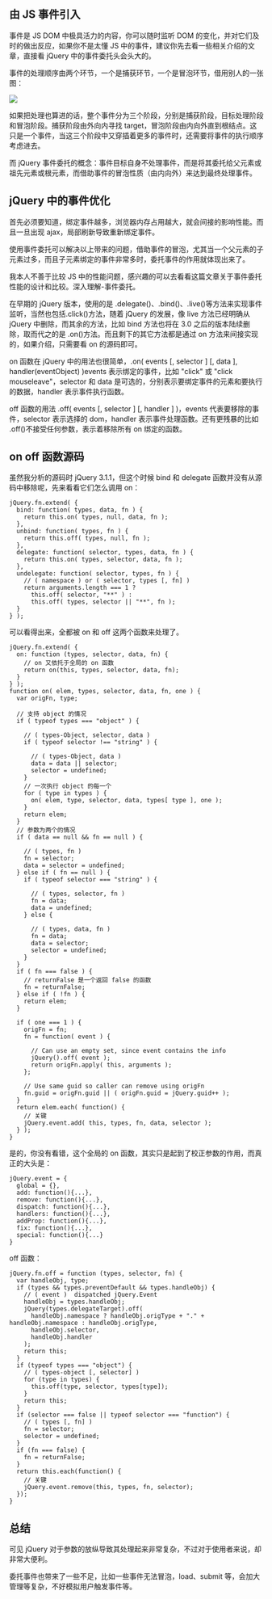 ## 由 JS 事件引入

事件是 JS DOM 中极具活力的内容，你可以随时监听 DOM 的变化，并对它们及时的做出反应，如果你不是太懂 JS 中的事件，建议你先去看一些相关介绍的文章，直接看 jQuery 中的事件委托头会头大的。

事件的处理顺序由两个环节，一个是捕获环节，一个是冒泡环节，借用别人的一张图：

![](http://olphpb1zg.bkt.clouddn.com/1803376728-58b37acba12b8_articlex.jpg)

如果把处理也算进的话，整个事件分为三个阶段，分别是捕获阶段，目标处理阶段和冒泡阶段。捕获阶段由外向内寻找 target，冒泡阶段由内向外直到根结点。这只是一个事件，当这三个阶段中又穿插着更多的事件时，还需要将事件的执行顺序考虑进去。

而 jQuery 事件委托的概念：事件目标自身不处理事件，而是将其委托给父元素或祖先元素或根元素，而借助事件的冒泡性质（由内向外）来达到最终处理事件。

## jQuery 中的事件优化
首先必须要知道，绑定事件越多，浏览器内存占用越大，就会间接的影响性能。而且一旦出现 ajax，局部刷新导致重新绑定事件。

使用事件委托可以解决以上带来的问题，借助事件的冒泡，尤其当一个父元素的子元素过多，而且子元素绑定的事件非常多时，委托事件的作用就体现出来了。

我本人不善于比较 JS 中的性能问题，感兴趣的可以去看看这篇文章关于事件委托性能的设计和比较。深入理解-事件委托。

在早期的 jQuery 版本，使用的是 .delegate()、.bind()、.live()等方法来实现事件监听，当然也包括.click()方法，随着 jQuery 的发展，像 live 方法已经明确从 jQuery 中删除，而其余的方法，比如 bind 方法也将在 3.0 之后的版本陆续删除，取而代之的是 .on()方法。而且剩下的其它方法都是通过 on 方法来间接实现的，如果介绍，只需要看 on 的源码即可。

on 函数在 jQuery 中的用法也很简单，.on( events [, selector ] [, data ], handler(eventObject) )events 表示绑定的事件，比如 "click" 或 "click mouseleave"，selector 和 data 是可选的，分别表示要绑定事件的元素和要执行的数据，handler 表示事件执行函数。

off 函数的用法 .off( events [, selector ] [, handler ] )，events 代表要移除的事件，selector 表示选择的 dom，handler 表示事件处理函数。还有更残暴的比如 .off()不接受任何参数，表示着移除所有 on 绑定的函数。

## on off 函数源码

虽然我分析的源码时 jQuery 3.1.1，但这个时候 bind 和 delegate 函数并没有从源码中移除呢，先来看看它们怎么调用 on：
```
jQuery.fn.extend( {
  bind: function( types, data, fn ) {
    return this.on( types, null, data, fn );
  },
  unbind: function( types, fn ) {
    return this.off( types, null, fn );
  },
  delegate: function( selector, types, data, fn ) {
    return this.on( types, selector, data, fn );
  },
  undelegate: function( selector, types, fn ) {
    // ( namespace ) or ( selector, types [, fn] )
    return arguments.length === 1 ?
      this.off( selector, "**" ) :
      this.off( types, selector || "**", fn );
  }
} );
```

可以看得出来，全都被 on 和 off 这两个函数来处理了。

```
jQuery.fn.extend( {
  on: function (types, selector, data, fn) {
    // on 又依托于全局的 on 函数
    return on(this, types, selector, data, fn);
  }
} );
function on( elem, types, selector, data, fn, one ) {
  var origFn, type;

  // 支持 object 的情况
  if ( typeof types === "object" ) {

    // ( types-Object, selector, data )
    if ( typeof selector !== "string" ) {

      // ( types-Object, data )
      data = data || selector;
      selector = undefined;
    }
    // 一次执行 object 的每一个
    for ( type in types ) {
      on( elem, type, selector, data, types[ type ], one );
    }
    return elem;
  }
  // 参数为两个的情况
  if ( data == null && fn == null ) {

    // ( types, fn )
    fn = selector;
    data = selector = undefined;
  } else if ( fn == null ) {
    if ( typeof selector === "string" ) {

      // ( types, selector, fn )
      fn = data;
      data = undefined;
    } else {

      // ( types, data, fn )
      fn = data;
      data = selector;
      selector = undefined;
    }
  }
  if ( fn === false ) {
    // returnFalse 是一个返回 false 的函数
    fn = returnFalse;
  } else if ( !fn ) {
    return elem;
  }

  if ( one === 1 ) {
    origFn = fn;
    fn = function( event ) {

      // Can use an empty set, since event contains the info
      jQuery().off( event );
      return origFn.apply( this, arguments );
    };

    // Use same guid so caller can remove using origFn
    fn.guid = origFn.guid || ( origFn.guid = jQuery.guid++ );
  }
  return elem.each( function() {
    // 关键
    jQuery.event.add( this, types, fn, data, selector );
  } );
}
```

是的，你没有看错，这个全局的 on 函数，其实只是起到了校正参数的作用，而真正的大头是：

```
jQuery.event = {
  global = {},
  add: function(){...},
  remove: function(){...},
  dispatch: function(){...},
  handlers: function(){...},
  addProp: function(){...},
  fix: function(){...},
  special: function(){...}
}
```

off 函数：

```
jQuery.fn.off = function (types, selector, fn) {
  var handleObj, type;
  if (types && types.preventDefault && types.handleObj) {
    // ( event )  dispatched jQuery.Event
    handleObj = types.handleObj;
    jQuery(types.delegateTarget).off(
      handleObj.namespace ? handleObj.origType + "." + handleObj.namespace : handleObj.origType,
      handleObj.selector,
      handleObj.handler
    );
    return this;
  }
  if (typeof types === "object") {
    // ( types-object [, selector] )
    for (type in types) {
      this.off(type, selector, types[type]);
    }
    return this;
  }
  if (selector === false || typeof selector === "function") {
    // ( types [, fn] )
    fn = selector;
    selector = undefined;
  }
  if (fn === false) {
    fn = returnFalse;
  }
  return this.each(function() {
    // 关键
    jQuery.event.remove(this, types, fn, selector);
  });
}
```

## 总结

可见 jQuery 对于参数的放纵导致其处理起来非常复杂，不过对于使用者来说，却非常大便利。

委托事件也带来了一些不足，比如一些事件无法冒泡，load、submit 等，会加大管理等复杂，不好模拟用户触发事件等。